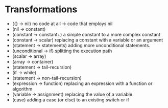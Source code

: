 # Transformations

- ({} → nil) no code at all → code that employs nil
- (nil → constant)
- (constant → constant+) a simple constant to a more complex constant
- (constant → scalar) replacing a constant with a variable or an argument
- (statement → statements) adding more unconditional statements.
- (unconditional → if) splitting the execution path
- (scalar → array)
- (array → container)
- (statement → tail-recursion)
- (if → while)
- (statement → non-tail-recursion)
- (expression → function) replacing an expression with a function or algorithm
- (variable → assignment) replacing the value of a variable.
- (case) adding a case (or else) to an existing switch or if